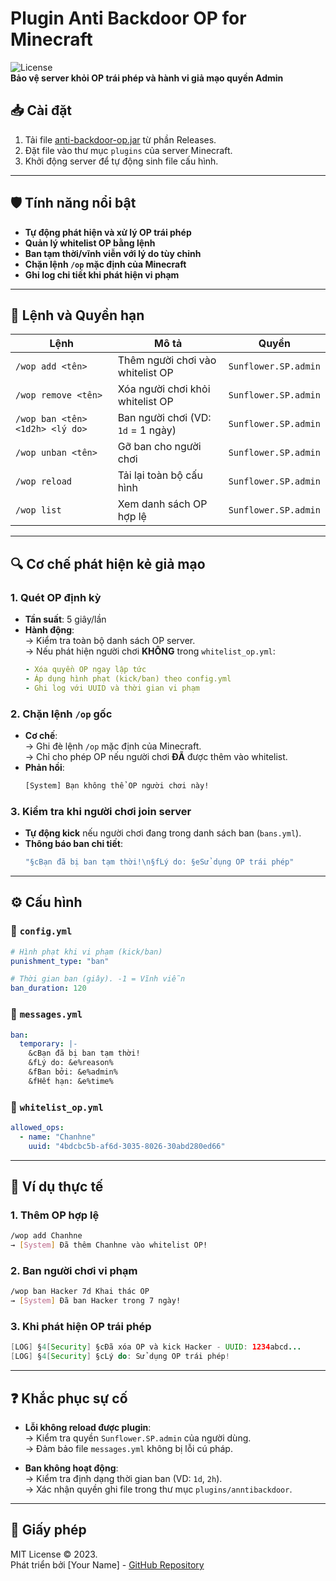 
# Plugin Anti Backdoor OP for Minecraft

![License](https://img.shields.io/badge/License-MIT-green)  
**Bảo vệ server khỏi OP trái phép và hành vi giả mạo quyền Admin**


## 📥 Cài đặt
1. Tải file [anti-backdoor-op.jar](https://github.com/your-repo/releases) từ phần Releases.
2. Đặt file vào thư mục `plugins` của server Minecraft.
3. Khởi động server để tự động sinh file cấu hình.

---

## 🛡️ Tính năng nổi bật
- **Tự động phát hiện và xử lý OP trái phép**  
- **Quản lý whitelist OP bằng lệnh**  
- **Ban tạm thời/vĩnh viễn với lý do tùy chỉnh**  
- **Chặn lệnh `/op` mặc định của Minecraft**  
- **Ghi log chi tiết khi phát hiện vi phạm**  

---

## 📜 Lệnh và Quyền hạn
| Lệnh | Mô tả | Quyền |
|------|-------|-------|
| `/wop add <tên>` | Thêm người chơi vào whitelist OP | `Sunflower.SP.admin` |
| `/wop remove <tên>` | Xóa người chơi khỏi whitelist OP | `Sunflower.SP.admin` |
| `/wop ban <tên> <1d2h> <lý do>` | Ban người chơi (VD: `1d` = 1 ngày) | `Sunflower.SP.admin` |
| `/wop unban <tên>` | Gỡ ban cho người chơi | `Sunflower.SP.admin` |
| `/wop reload` | Tải lại toàn bộ cấu hình | `Sunflower.SP.admin` |
| `/wop list` | Xem danh sách OP hợp lệ | `Sunflower.SP.admin` |

---

## 🔍 Cơ chế phát hiện kẻ giả mạo
### 1. Quét OP định kỳ
- **Tần suất**: 5 giây/lần  
- **Hành động**:  
  → Kiểm tra toàn bộ danh sách OP server.  
  → Nếu phát hiện người chơi **KHÔNG** trong `whitelist_op.yml`:  
  ```yaml
  - Xóa quyền OP ngay lập tức
  - Áp dụng hình phạt (kick/ban) theo config.yml
  - Ghi log với UUID và thời gian vi phạm
  ```

### 2. Chặn lệnh `/op` gốc
- **Cơ chế**:  
  → Ghi đè lệnh `/op` mặc định của Minecraft.  
  → Chỉ cho phép OP nếu người chơi **ĐÃ** được thêm vào whitelist.  
- **Phản hồi**:  
  ```bash
  [System] Bạn không thể OP người chơi này!
  ```

### 3. Kiểm tra khi người chơi join server
- **Tự động kick** nếu người chơi đang trong danh sách ban (`bans.yml`).  
- **Thông báo ban chi tiết**:  
  ```java
  "§cBạn đã bị ban tạm thời!\n§fLý do: §eSử dụng OP trái phép"
  ```

---

## ⚙️ Cấu hình
### 📂 `config.yml`
```yaml
# Hình phạt khi vi phạm (kick/ban)
punishment_type: "ban"

# Thời gian ban (giây). -1 = Vĩnh viễn
ban_duration: 120
```

### 📂 `messages.yml`
```yaml
ban:
  temporary: |-
    &cBạn đã bị ban tạm thời!
    &fLý do: &e%reason%
    &fBan bởi: &e%admin%
    &fHết hạn: &e%time%
```

### 📂 `whitelist_op.yml`
```yaml
allowed_ops:
  - name: "Chanhne"
    uuid: "4bdcbc5b-af6d-3035-8026-30abd280ed66"
```

---

## 📌 Ví dụ thực tế
### 1. Thêm OP hợp lệ
```bash
/wop add Chanhne
→ [System] Đã thêm Chanhne vào whitelist OP!
```

### 2. Ban người chơi vi phạm
```bash
/wop ban Hacker 7d Khai thác OP
→ [System] Đã ban Hacker trong 7 ngày!
```

### 3. Khi phát hiện OP trái phép
```java
[LOG] §4[Security] §cĐã xóa OP và kick Hacker - UUID: 1234abcd...
[LOG] §4[Security] §cLý do: Sử dụng OP trái phép!
```

---

## ❓ Khắc phục sự cố
- **Lỗi không reload được plugin**:  
  → Kiểm tra quyền `Sunflower.SP.admin` của người dùng.  
  → Đảm bảo file `messages.yml` không bị lỗi cú pháp.  

- **Ban không hoạt động**:  
  → Kiểm tra định dạng thời gian ban (VD: `1d`, `2h`).  
  → Xác nhận quyền ghi file trong thư mục `plugins/anntibackdoor`.  

---

## 📄 Giấy phép
MIT License © 2023.  
Phát triển bởi [Your Name] - [GitHub Repository](https://github.com/your-repo)  
``` 
